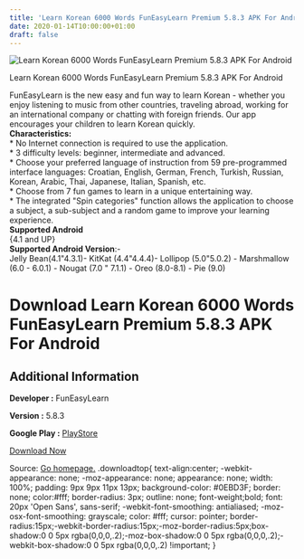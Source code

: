 ```yaml
---
title: 'Learn Korean 6000 Words FunEasyLearn Premium 5.8.3 APK For Android'
date: 2020-01-14T10:00:00+01:00
draft: false
---
```


![Learn Korean 6000 Words FunEasyLearn Premium 5.8.3 APK For Android](https://i1.wp.com/apkhome.net/wp-content/uploads/2020/01/Learn-Korean-6000-Words-FunEasyLearn-Premium-5.8.3.png "Learn Korean 6000 Words FunEasyLearn Premium 5.8.3 APK For Android")

  

Learn Korean 6000 Words FunEasyLearn Premium 5.8.3 APK For Android

FunEasyLearn is the new easy and fun way to learn Korean - whether you enjoy listening to music from other countries, traveling abroad, working for an international company or chatting with foreign friends. Our app encourages your children to learn Korean quickly.  
**Characteristics:**  
\* No Internet connection is required to use the application.  
\* 3 difficulty levels: beginner, intermediate and advanced.  
\* Choose your preferred language of instruction from 59 pre-programmed interface languages: Croatian, English, German, French, Turkish, Russian, Korean, Arabic, Thai, Japanese, Italian, Spanish, etc.  
\* Choose from 7 fun games to learn in a unique entertaining way.  
\* The integrated "Spin categories" function allows the application to choose a subject, a sub-subject and a random game to improve your learning experience.  
**Supported Android**  
{4.1 and UP}  
**Supported Android Version**:-  
Jelly Bean(4.1"4.3.1)- KitKat (4.4"4.4.4)- Lollipop (5.0"5.0.2) - Marshmallow (6.0 - 6.0.1) - Nougat (7.0 " 7.1.1) - Oreo (8.0-8.1) - Pie (9.0)

Download Learn Korean 6000 Words FunEasyLearn Premium 5.8.3 APK For Android
===========================================================================

Additional Information
----------------------

**Developer :** FunEasyLearn

**Version :** 5.8.3

**Google Play :** [PlayStore](https://play.google.com/store/apps/details?id=com.funeasylearn.korean&hl=en)

  

[Download Now](https://store4app.co/post/learn-korean-6000-words-funeasylearn-premium-5-8-3-apk-for-android_1578848441)

  
Source: [Go homepage.](https://store4app.co/post/learn-korean-6000-words-funeasylearn-premium-5-8-3-apk-for-android_1578848441) .downloadtop{ text-align:center; -webkit-appearance: none; -moz-appearance: none; appearance: none; width: 100%; padding: 9px 9px 11px 13px; background-color: #0EBD3F; border: none; color:#fff; border-radius: 3px; outline: none; font-weight;bold; font: 20px 'Open Sans', sans-serif; -webkit-font-smoothing: antialiased; -moz-osx-font-smoothing: grayscale; color: #fff; cursor: pointer; border-radius:15px;-webkit-border-radius:15px;-moz-border-radius:5px;box-shadow:0 0 5px rgba(0,0,0,.2);-moz-box-shadow:0 0 5px rgba(0,0,0,.2);-webkit-box-shadow:0 0 5px rgba(0,0,0,.2) !important; }